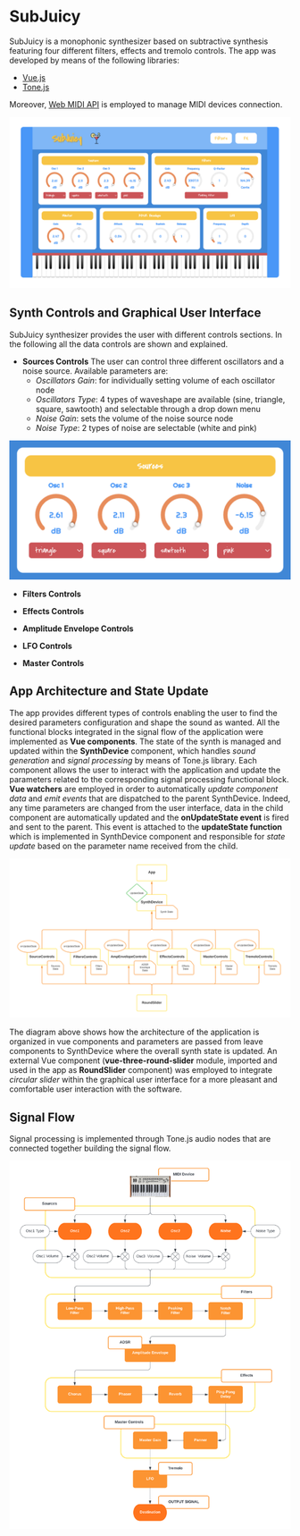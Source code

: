 # SubJuicy

SubJuicy is a monophonic synthesizer based on subtractive synthesis featuring four different filters, effects and tremolo controls. The app was developed by means of the following libraries:
- [Vue.js](https://vuejs.org/)
- [Tone.js](https://tonejs.github.io/)

Moreover, [Web MIDI API](https://developer.mozilla.org/en-US/docs/Web/API/Web_MIDI_API) is employed to manage MIDI devices connection.

![SubJuicy synthesizer interface](/assets/SubJuicySynth.png)

## Synth Controls and Graphical User Interface

SubJuicy synthesizer provides the user with different controls sections. In the following all the data controls are shown and explained.

- **Sources Controls**
    The user can control three different oscillators and a noise source. Available parameters are:
  - *Oscillators Gain*: for individually setting volume of each oscillator node
  - *Oscillators Type*: 4 types of waveshape are available (sine, triangle, square, sawtooth) and selectable through a drop down menu
  - *Noise Gain*: sets the volume of the noise source node
  - *Noise Type*: 2 types of noise are selectable (white and pink)

![<img src="/assets/SourcesControlsGUI.png" width="100">](/assets/SourcesControlsGUI.png)

- **Filters Controls**

- **Effects Controls**

- **Amplitude Envelope Controls**

- **LFO Controls**

- **Master Controls**

## App Architecture and State Update
The app provides different types of controls enabling the user to find the desired parameters configuration and shape the sound as wanted. All the functional blocks integrated in the signal flow of the application were implemented as **Vue components**. The state of the synth is managed and updated within the **SynthDevice** component, which handles *sound generation* and *signal processing* by means of Tone.js library. Each component allows the user to interact with the application and update the parameters related to the corresponding signal processing functional block.  
**Vue watchers** are employed in order to automatically *update component data* and *emit events* that are dispatched to the parent SynthDevice. Indeed, any time parameters are changed from the user interface, data in the child component are automatically updated and the **onUpdateState event** is fired and sent to the parent. This event is attached to the **updateState function** which is implemented in SynthDevice component and responsible for *state update* based on the parameter name received from the child.

![Vue App Architecture](/assets/SubJuicySynth_AppArchitecture.png)

The diagram above shows how the architecture of the application is organized in vue components and parameters are passed from leave components to SynthDevice where the overall synth state is updated. An external Vue component (**vue-three-round-slider** module, imported and used in the app as **RoundSlider** component) was employed to integrate *circular slider* within the graphical user interface for a more pleasant and comfortable user interaction with the software.

## Signal Flow

Signal processing is implemented through Tone.js audio nodes that are connected together building the signal flow.

![Signal Flow Diagram](/assets/SignalProcessingFlow.png)
